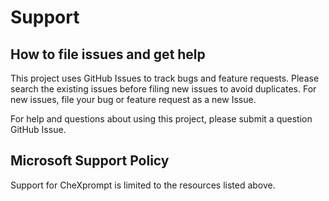 # Support

## How to file issues and get help  

This project uses GitHub Issues to track bugs and feature requests. Please search the existing 
issues before filing new issues to avoid duplicates.  For new issues, file your bug or 
feature request as a new Issue.

For help and questions about using this project, please submit a question GitHub Issue.

## Microsoft Support Policy  

Support for CheXprompt is limited to the resources listed above.
